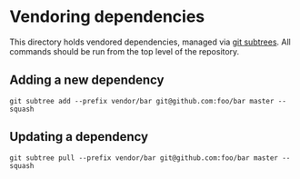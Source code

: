 # Vendoring dependencies

This directory holds vendored dependencies, managed via [git subtrees](0).
All commands should be run from the top level of the repository.

[0]: http://blogs.atlassian.com/2013/05/alternatives-to-git-submodule-git-subtree

## Adding a new dependency

    git subtree add --prefix vendor/bar git@github.com:foo/bar master --squash

## Updating a dependency

    git subtree pull --prefix vendor/bar git@github.com:foo/bar master --squash

